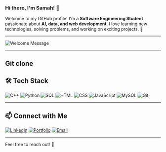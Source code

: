 ### Hi there, I'm Samah! 👋

Welcome to my GitHub profile! I'm a **Software Engineering Student** passionate about **AI, data, and web development**. I love learning new technologies, solving problems, and working on exciting projects. 🚀

---

![Welcome Message](https://readme-typing-svg.demolab.com?font=Fira+Code&duration=2000&pause=1000&color=F75C7E&width=435&lines=Welcome+to+my+GitHub!;Software+Engineering+Student+🚀;Passionate+about+AI+and+Data+💡)

---
Git clone <awesome repo> 
---

## 🛠 Tech Stack

![C++](https://img.shields.io/badge/-C++-00599C?style=flat-square&logo=c)
![Python](https://img.shields.io/badge/-Python-3776AB?style=flat-square&logo=python&logoColor=white)
![SQL](https://img.shields.io/badge/-SQL-4479A1?style=flat-square&logo=postgresql)
![HTML](https://img.shields.io/badge/-HTML5-E34F26?style=flat-square&logo=html5&logoColor=white)
![CSS](https://img.shields.io/badge/-CSS3-1572B6?style=flat-square&logo=css3)
![JavaScript](https://img.shields.io/badge/-JavaScript-F7DF1E?style=flat-square&logo=javascript)
![MySQL](https://img.shields.io/badge/-MySQL-4479A1?style=flat-square&logo=mysql)
![Git](https://img.shields.io/badge/-Git-F05032?style=flat-square&logo=git)

---

## 📫 Connect with Me

[![LinkedIn](https://img.shields.io/badge/-LinkedIn-0077B5?style=flat&logo=linkedin)](https://www.linkedin.com/in/samah-naji-1716282a6)
[![Portfolio](https://img.shields.io/badge/-Portfolio-ff69b4?style=flat&logo=google-chrome)](https://your-portfolio.com/)
[![Email](https://img.shields.io/badge/-Email-D14836?style=flat&logo=gmail&logoColor=white)](mailto:samah.naji.1@ulaval.ca)

---


Feel free to reach out! 🚀
